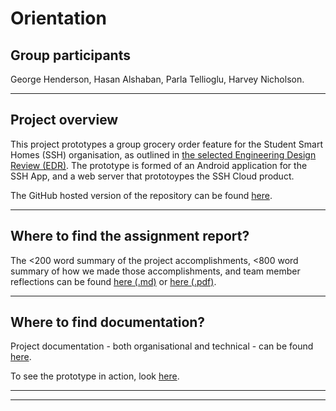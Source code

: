 # Orientation
## Group participants 
George Henderson, Hasan Alshaban, Parla Tellioglu, Harvey Nicholson.

---

## Project overview
This project prototypes a group grocery order feature for the Student Smart Homes (SSH) organisation, as outlined in [the selected Engineering Design Review (EDR)](/Documentation/Selected%20EDR.pdf). The prototype is formed of an Android application for the SSH App, and a web server that prototoypes the SSH Cloud product.

The GitHub hosted version of the repository can be found [here](https://github.com/SEPP-SSH/Shared-Groceries).

---

## Where to find the **assignment report**?
The <200 word summary of the project accomplishments, <800 word summary of how we made those accomplishments, and team member reflections can be found [here (.md)](./Assignment%20Report%20&%20Reflections.md) or [here (.pdf)]().

---

## Where to find documentation?
Project documentation - both organisational and technical - can be found [here](./Documentation).

To see the prototype in action, look [here](./Documentation/See%20the%20Prototype%20In%20Action.md).

---
---